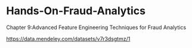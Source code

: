 # Hands-On-Fraud-Analytics 
Chapter 9:Advanced Feature Engineering Techniques for Fraud Analytics


https://data.mendeley.com/datasets/v7r3dsgtmz/1
